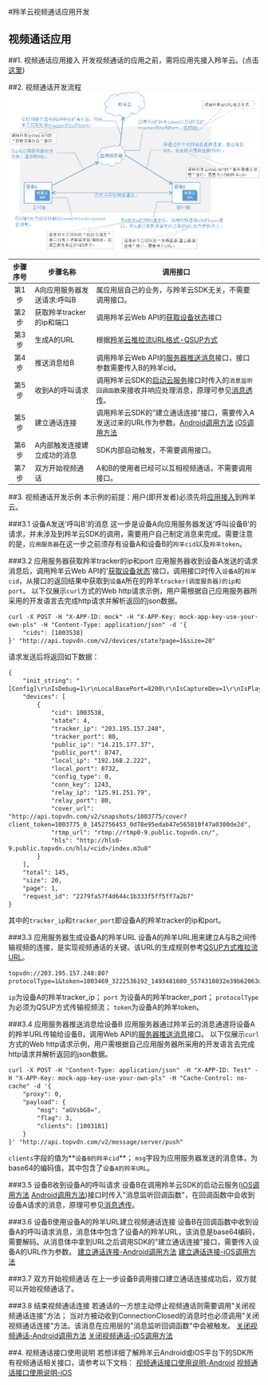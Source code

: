 #羚羊云视频通话应用开发

## 视频通话应用

##1. 视频通话应用接入
开发视频通话的应用之前，需将应用先接入羚羊云。(点击[这里](http://doc.topvdn.com/api/index.html#!public-doc/appfunc_joinup.md))

##2. 视频通话开发流程
![Alt text](./images/appfunc_facetime.png) 

| 步骤序号 | 步骤名称 | 调用接口 |
|:----:| ----    | ----     |
| 第1步   | A向应用服务器发送请求:呼叫B | 属应用层自己的业务，与羚羊云SDK无关，不需要调用接口。 |
| 第2步   | 获取羚羊tracker的ip和端口 | 调用羚羊云Web API的[获取设备状态](http://doc.topvdn.com/api/index.html#!web_api_v2.md#2.1.1_%E6%9F%A5%E8%AF%A2%E8%AE%BE%E5%A4%87%E7%8A%B6%E6%80%81)接口 |
| 第3步 | 生成A的URL | 根据[羚羊云推拉流URL格式-QSUP方式](http://doc.topvdn.com/api/index.html#!public-doc/url_format.md#6_%E6%8E%A8%E6%8B%89%E7%9B%B4%E6%92%AD%E6%B5%81%28QSUP%E6%96%B9%E5%BC%8F%29%E7%A4%BA%E4%BE%8B) |
| 第4步 | 推送消息给B | 调用羚羊云Web API的[服务器推送消息](http://doc.topvdn.com/api/index.html#!web_api_v2.md#2.3.2_%E6%9C%8D%E5%8A%A1%E5%99%A8%E6%8E%A8%E9%80%81%E6%B6%88%E6%81%AF)接口，接口参数需要传入B的羚羊cid。|
| 第5步 | 收到A的呼叫请求 | 调用羚羊云SDK的[启动云服务](http://doc.topvdn.com/api/index.html#!public-doc/SDK-iOS/ios_api.md#2.2_%E5%90%AF%E5%8A%A8%E4%BA%91%E6%9C%8D%E5%8A%A1)接口时传入的`消息监听回调函数`来接收并响应处理消息，原理可参见[消息透传](http://doc.topvdn.com/api/index.html#!public-doc/SDK-iOS/ios_guide.md#5.3_%C2%A0%E6%B6%88%E6%81%AF%E9%80%8F%E4%BC%A0)。 |
| 第5步 | 建立通话连接 | 调用羚羊云SDK的"建立通话连接"接口，需要传入A发送过来的URL作为参数。[Android调用方法](http://doc.topvdn.com/api/index.html#!public-doc/SDK-Android/android_api.md#5.3_%E6%89%93%E5%BC%80%E9%93%BE%E6%8E%A5%E5%B9%B6%E6%8E%A8%E9%80%81%E6%95%B0%E6%8D%AE) [iOS调用方法](http://doc.topvdn.com/api/index.html#!public-doc/SDK-iOS/ios_api.md#5.14_%E5%BB%BA%E7%AB%8B%E9%80%9A%E8%AF%9D%E8%BF%9E%E6%8E%A5) |
| 第6步 | A内部触发连接建立成功的消息 | SDK内部自动触发，不需要调用接口。 |
| 第7步 | 双方开始视频通话 | A和B的使用者已经可以互相视频通话，不需要调用接口。 |

##3. 视频通话开发示例
本示例的前提：用户(即开发者)必须先将[应用接入](http://doc.topvdn.com/api/index.html#!public-doc/appfunc_joinup.md)到羚羊云。

###3.1 设备A发送'呼叫B'的消息
这一步是设备A向应用服务器发送'呼叫设备B'的请求，并未涉及到羚羊云SDK的调用，需要用户自己制定消息来完成。需要注意的是，`应用服务器`在这一步之前须存有设备A和设备B的`羚羊cid`以及`羚羊token`。

###3.2 应用服务器获取羚羊tracker的ip和port
应用服务器收到设备A发送的请求消息后，调用羚羊云Web API的'[获取设备状态](http://doc.topvdn.com/api/index.html#!web_api_v2.md#2.1.1_%E6%9F%A5%E8%AF%A2%E8%AE%BE%E5%A4%87%E7%8A%B6%E6%80%81)'接口，调用接口时传入`设备A`的`羚羊cid`，从接口的返回结果中获取到`设备A`所在的羚羊`tracker(调度服务器)的ip和port`。
以下仅展示`curl`方式的Web http请求示例，用户需根据自己应用服务器所采用的开发语言去完成http请求并解析返回的json数据。
```
curl -X POST -H "X-APP-ID: mock" -H "X-APP-Key: mock-app-key-use-your-own-pls" -H "Content-Type: application/json" -d '{
    "cids": [1003538]
}' "http://api.topvdn.com/v2/devices/state?page=1&size=20"
```
请求发送后将返回如下数据：
```
{
    "init_string": "[Config]\r\nIsDebug=1\r\nLocalBasePort=8200\r\nIsCaptureDev=1\r\nIsPlayDev=1\r\nUdpSendInterval=2\r\n[Tracker]\r\nCount=3\r\nIP1=121.42.156.148\r\nPort1=80\r\nIP2=182.254.149.39\r\nPort2=80\r\nIP3=203.195.157.248\r\nPort3=80\r\n[LogServer]\r\nCount=1\r\nIP1=223.202.103.147\r\nPort1=80",
    "devices": [
        {
            "cid": 1003538,
            "state": 4,
            "tracker_ip": "203.195.157.248",
            "tracker_port": 80,
            "public_ip": "14.215.177.37",
            "public_port": 8747,
            "local_ip": "192.168.2.222",
            "local_port": 8732,
            "config_type": 0,
            "conn_key": 1243,
            "relay_ip": "125.91.251.79",
            "relay_port": 80,
            "cover_url": "http://api.topvdn.com/v2/snapshots/1003775/cover?client_token=1003775_0_1452756453_0d78e95edab47e565010f47a0300de2d",
            "rtmp_url": "rtmp://rtmp0-9.public.topvdn.cn/",
            "hls": "http://hls0-9.public.topvdn.cn/hls/<cid>/index.m3u8"
        }
    ],
    "total": 145,
    "size": 20,
    "page": 1,
    "request_id": "2279fa57f4d644c1b333f5ff5ff7a2b7"
}
```
其中的`tracker_ip`和`tracker_port`即设备A的羚羊tracker的ip和port。

###3.3 应用服务器生成设备A的羚羊URL
设备A的羚羊URL用来建立A与B之间传输视频的连接，是实现视频通话的关键。该URL的生成规则参考[QSUP方式推拉流URL](http://doc.topvdn.com/api/index.html#!public-doc/url_format.md#6_%E6%8E%A8%E6%8B%89%E7%9B%B4%E6%92%AD%E6%B5%81%28QSUP%E6%96%B9%E5%BC%8F%29%E7%A4%BA%E4%BE%8B)。
```
topvdn://203.195.157.248:80?protocolType=1&token=1003469_3222536192_1493481600_5574318032e39b62063d98e6bff50069
```
`ip`为设备A的羚羊tracker_ip；
`port` 为设备A的羚羊tracker_port；
`protocolType`为必须为QSUP方式传输视频流；
`token`为设备A的羚羊token。

###3.4 应用服务器推送消息给设备B
应用服务器通过羚羊云的消息通道将设备A的羚羊URL传输给设备B，调用Web API的[服务器推送消息](http://doc.topvdn.com/api/index.html#!web_api_v2.md#2.3.2_%E6%9C%8D%E5%8A%A1%E5%99%A8%E6%8E%A8%E9%80%81%E6%B6%88%E6%81%AF)接口。
以下仅展示`curl`方式的Web http请求示例，用户需根据自己应用服务器所采用的开发语言去完成http请求并解析返回的json数据。
```
curl -X POST -H "Content-Type: application/json" -H "X-APP-ID: Test" -H "X-APP-Key: mock-app-key-use-your-own-pls" -H "Cache-Control: no-cache" -d '{
    "proxy": 0,
    "payload": {
        "msg": "aGVsbG8=",
        "flag": 3,
        "clients": [1003181]
    }
}' "http://api.topvdn.com/v2/message/server/push"
```
`clients`字段的值为**`设备B的羚羊cid`**；
`msg`字段为应用服务器发送的消息体，为base64的编码值，其中包含了`设备A的羚羊URL`。

###3.5 设备B收到设备A的呼叫请求
设备B在调用羚羊云SDK的启动云服务([iOS调用方法](http://doc.topvdn.com/api/index.html#!public-doc/SDK-iOS/ios_api.md#2.2_%E5%90%AF%E5%8A%A8%E4%BA%91%E6%9C%8D%E5%8A%A1) [Android调用方法](http://doc.topvdn.com/api/index.html#!public-doc/SDK-Android/android_api.md#2_%E4%BA%91%E6%9C%8D%E5%8A%A1%E6%8E%A5%E5%8F%A3))接口时传入"消息监听回调函数"，在回调函数中会收到设备A请求的消息，原理可参见[消息透传](http://doc.topvdn.com/api/index.html#!public-doc/SDK-iOS/ios_guide.md#5.3_%C2%A0%E6%B6%88%E6%81%AF%E9%80%8F%E4%BC%A0)。

###3.6 设备B使用设备A的羚羊URL建立视频通话连接
设备B在回调函数中收到设备A的呼叫请求消息，消息体中包含了设备A的羚羊URL，该消息是base64编码，需要解码。从消息体中拿到URL之后调用SDK的"建立通话连接"接口，需要传入设备A的URL作为参数。
[建立通话连接-Android调用方法](http://doc.topvdn.com/api/index.html#!public-doc/SDK-Android/android_api.md#5.3_%E6%89%93%E5%BC%80%E9%93%BE%E6%8E%A5%E5%B9%B6%E6%8E%A8%E9%80%81%E6%95%B0%E6%8D%AE)
[建立通话连接-iOS调用方法](http://doc.topvdn.com/api/index.html#!public-doc/SDK-iOS/ios_api.md#5.14_%E5%BB%BA%E7%AB%8B%E9%80%9A%E8%AF%9D%E8%BF%9E%E6%8E%A5)

###3.7 双方开始视频通话
在上一步设备B调用接口建立通话连接成功后，双方就可以开始视频通话了。

###3.8 结束视频通话连接
若通话的一方想主动停止视频通话则需要调用"关闭视频通话连接"方法；
当对方被动收到ConnectionClosed的消息时也必须调用"关闭视频通话连接"方法。该消息在应用层的"消息监听回调函数"中会被触发。
[关闭视频通话-Android调用方法](http://doc.topvdn.com/api/index.html#!public-doc/SDK-Android/android_api.md#5.4_%E6%96%AD%E5%BC%80%E8%BF%9E%E6%8E%A5)
[关闭视频通话-iOS调用方法](http://doc.topvdn.com/api/index.html#!public-doc/SDK-iOS/ios_api.md#5.15_%E5%85%B3%E9%97%AD%E9%80%9A%E8%AF%9D%E8%BF%9E%E6%8E%A5)

##4. 视频通话接口使用说明
若想详细了解羚羊云Android或iOS平台下的SDK所有视频通话相关接口，请参考以下文档：
[视频通话接口使用说明-Android](http://doc.topvdn.com/api/index.html#!public-doc/SDK-Android/android_guide.md#5.6_%C2%A0%E8%A7%86%E9%A2%91%E9%80%9A%E8%AF%9D)
[视频通话接口使用说明-iOS](http://doc.topvdn.com/api/index.html#!public-doc/SDK-iOS/ios_guide.md#5.6_%C2%A0%E8%A7%86%E9%A2%91%E9%80%9A%E8%AF%9D)
